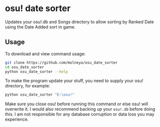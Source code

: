 # osu! date sorter

Updates your osu!.db and Songs directory to allow sorting by Ranked Date using the Date Added sort in game.

## Usage

To download and view command usage:

```bash
git clone https://github.com/molneya/osu_date_sorter
cd osu_date_sorter
python osu_date_sorter --help
```

To make the program update your stuff, you need to supply your osu! directory, for example:

```bash
python osu_date_sorter "E:\osu!"
```

Make sure you close osu! before running this command or else osu! will overwrite it.
I would also recommend backing up your `osu!.db` before doing this. I am not responsible for any database corruption or data loss you may experience.

